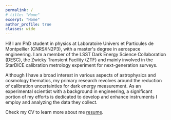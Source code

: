 ```yaml
---
permalink: /
# title: "Home"
excerpt: "Home"
author_profile: true
classes: wide
---
```


Hi! I am PhD student in physics at Laboratoire Univers et Particules de Montpellier (CNRS/IN2P3), with a master's degree in aerospace engineering.
I am a member of the LSST Dark Energy Science Collaboration (DESC), the Zwicky Transient Facility (ZTF) and mainly involved in the StarDICE calibration metrology experiment for next-generation surveys. 

Although I have a broad interest in various aspects of astrophysics and cosmology thematics, my primary research revolves around the reduction of calibration uncertainties for dark energy measurement. As an experimental scientist with a background in engineering, a significant portion of my efforts is dedicated to develop and enhance instruments I employ and analyzing the data they collect.

Check my CV to learn more about me [resume](/files/cv-kelian-sommer.pdf).


